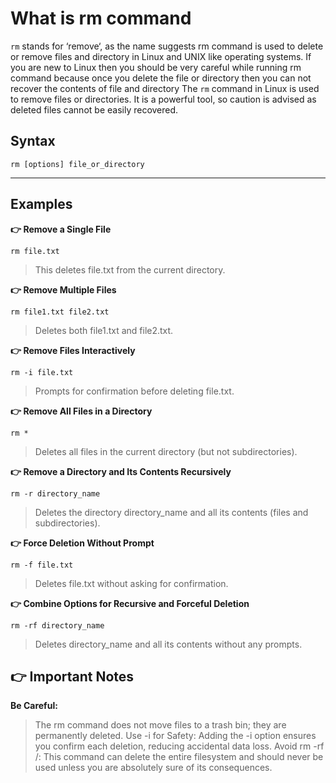 # What is rm command

`rm` stands for ‘remove‘, as the name suggests rm command is used to delete or remove files and directory in Linux and UNIX like operating systems. If you are new to Linux then you should be very careful while running rm command because once you delete the file or directory then you can not recover the contents of file and directory
The `rm` command in Linux is used to remove files or directories. It is a powerful tool, so caution is advised as deleted files cannot be easily recovered.


## Syntax
```
rm [options] file_or_directory
```

---
## Examples


**👉  Remove a Single File**
```
rm file.txt
```

> This deletes file.txt from the current directory.

**👉  Remove Multiple Files**
```
rm file1.txt file2.txt
```
> Deletes both file1.txt and file2.txt.

**👉  Remove Files Interactively**
```
rm -i file.txt
```
> Prompts for confirmation before deleting file.txt.

**👉  Remove All Files in a Directory**
```
rm *
```
> Deletes all files in the current directory (but not subdirectories).

**👉  Remove a Directory and Its Contents Recursively**
```
rm -r directory_name
```
> Deletes the directory directory_name and all its contents (files and subdirectories).

**👉  Force Deletion Without Prompt**
```
rm -f file.txt
```
> Deletes file.txt without asking for confirmation.

**👉  Combine Options for Recursive and Forceful Deletion**
```
rm -rf directory_name
```
> Deletes directory_name and all its contents without any prompts.

## 👉  Important Notes

**Be Careful:** 
> The rm command does not move files to a trash bin; they are permanently deleted.
Use -i for Safety: Adding the -i option ensures you confirm each deletion, reducing accidental data loss.
Avoid rm -rf /: This command can delete the entire filesystem and should never be used unless you are absolutely sure of its consequences.
